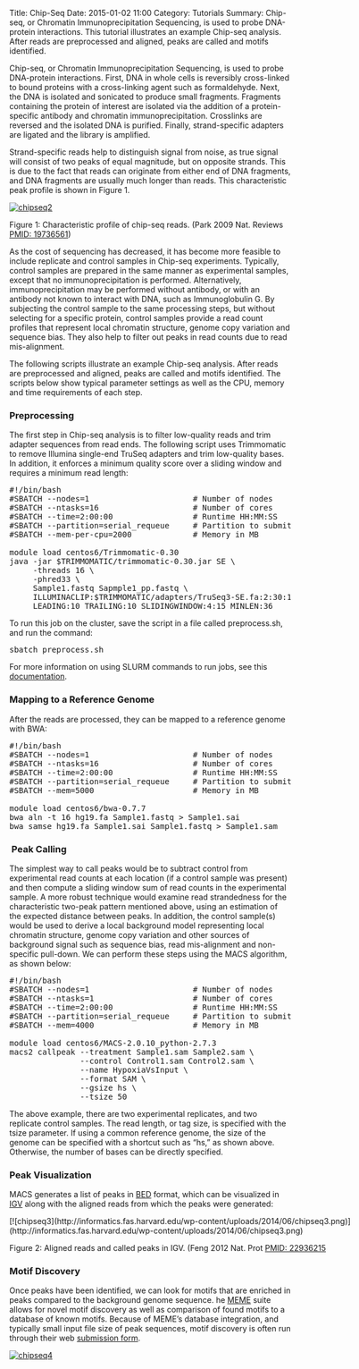 Title: Chip-Seq
Date: 2015-01-02 11:00
Category: Tutorials
Summary: Chip-seq, or Chromatin Immunoprecipitation Sequencing, is used to probe DNA-protein interactions. This tutorial illustrates an example Chip-seq analysis. After reads are preprocessed and aligned, peaks are called and motifs identified. 

Chip-seq, or Chromatin Immunoprecipitation Sequencing, is used to probe DNA-protein interactions. First, DNA in whole cells is reversibly cross-linked to bound proteins with a cross-linking agent such as formaldehyde. Next, the DNA is isolated and sonicated to produce small fragments. Fragments containing the protein of interest are isolated via the addition of a protein-specific antibody and chromatin immunoprecipitation. Crosslinks are reversed and the isolated DNA is purified. Finally, strand-specific adapters are ligated and the library is amplified.

Strand-specific reads help to distinguish signal from noise, as true signal will consist of two peaks of equal magnitude, but on opposite strands. This is due to the fact that reads can originate from either end of DNA fragments, and DNA fragments are usually much longer than reads. This characteristic peak profile is shown in Figure 1.

[![chipseq2](http://informatics.fas.harvard.edu/wp-content/uploads/2014/06/chipseq2.png)](http://informatics.fas.harvard.edu/wp-content/uploads/2014/06/chipseq2.png)

Figure 1: Characteristic profile of chip-seq reads. (Park 2009 Nat. Reviews [PMID: 19736561](http://sfx.hul.harvard.edu/hvd?url_ver=Z39.88-2004&rft_val_fmt=info:ofi/fmt:kev:mtx:journal&__char_set=utf8&rft_id=info:pmid/19736561&rfr_id=info:sid/libx%3Ahul.harvard&rft.genre=article))

As the cost of sequencing has decreased, it has become more feasible to include replicate and control samples in Chip-seq experiments. Typically, control samples are prepared in the same manner as experimental samples, except that no immunoprecipitation is performed. Alternatively, immunoprecipitation may be performed without antibody, or with an antibody not known to interact with DNA, such as Immunoglobulin G. By subjecting the control sample to the same processing steps, but without selecting for a specific protein, control samples provide a read count profiles that represent local chromatin structure, genome copy variation and sequence bias. They also help to filter out peaks in read counts due to read mis-alignment.

The following scripts illustrate an example Chip-seq analysis. After reads are preprocessed and aligned, peaks are called and motifs identified. The scripts below show typical parameter settings as well as the CPU, memory and time requirements of each step.

### Preprocessing

The first step in Chip-seq analysis is to filter low-quality reads and trim adapter sequences from read ends. The following script uses Trimmomatic to remove Illumina single-end TruSeq adapters and trim low-quality bases. In addition, it enforces a minimum quality score over a sliding window and requires a minimum read length:

<pre>#!/bin/bash
#SBATCH --nodes=1                      # Number of nodes
#SBATCH --ntasks=16                    # Number of cores
#SBATCH --time=2:00:00                 # Runtime HH:MM:SS
#SBATCH --partition=serial_requeue     # Partition to submit to
#SBATCH --mem-per-cpu=2000             # Memory in MB     

module load centos6/Trimmomatic-0.30
java -jar $TRIMMOMATIC/trimmomatic-0.30.jar SE \
     -threads 16 \
     -phred33 \
     Sample1.fastq Sapmple1_pp.fastq \
     ILLUMINACLIP:$TRIMMOMATIC/adapters/TruSeq3-SE.fa:2:30:10 \
     LEADING:10 TRAILING:10 SLIDINGWINDOW:4:15 MINLEN:36</pre>

To run this job on the cluster, save the script in a file called preprocess.sh, and run the command:

<pre>sbatch preprocess.sh</pre>

For more information on using SLURM commands to run jobs, see this [documentation](https://rc.fas.harvard.edu/resources/running-jobs/).

### Mapping to a Reference Genome

After the reads are processed, they can be mapped to a reference genome with BWA:

<pre>#!/bin/bash
#SBATCH --nodes=1                      # Number of nodes
#SBATCH --ntasks=16                    # Number of cores
#SBATCH --time=2:00:00                 # Runtime HH:MM:SS
#SBATCH --partition=serial_requeue     # Partition to submit to
#SBATCH --mem=5000                     # Memory in MB

module load centos6/bwa-0.7.7
bwa aln -t 16 hg19.fa Sample1.fastq > Sample1.sai
bwa samse hg19.fa Sample1.sai Sample1.fastq > Sample1.sam</pre>

###  Peak Calling

The simplest way to call peaks would be to subtract control from experimental read counts at each location (if a control sample was present) and then compute a sliding window sum of read counts in the experimental sample. A more robust technique would examine read strandedness for the characteristic two-peak pattern mentioned above, using an estimation of the expected distance between peaks. In addition, the control sample(s) would be used to derive a local background model representing local chromatin structure, genome copy variation and other sources of background signal such as sequence bias, read mis-alignment and non-specific pull-down. We can perform these steps using the MACS algorithm, as shown below:

<pre>#!/bin/bash
#SBATCH --nodes=1                      # Number of nodes
#SBATCH --ntasks=1                     # Number of cores
#SBATCH --time=2:00:00                 # Runtime HH:MM:SS
#SBATCH --partition=serial_requeue     # Partition to submit to
#SBATCH --mem=4000                     # Memory in MB

module load centos6/MACS-2.0.10_python-2.7.3
macs2 callpeak --treatment Sample1.sam Sample2.sam \
               --control Control1.sam Control2.sam \
               --name HypoxiaVsInput \
               --format SAM \
               --gsize hs \
               --tsize 50</pre>

The above example, there are two experimental replicates, and two replicate control samples. The read length, or tag size, is specified with the tsize parameter. If using a common reference genome, the size of the genome can be specified with a shortcut such as “hs,” as shown above. Otherwise, the number of bases can be directly specified.

### Peak Visualization

MACS generates a list of peaks in [BED](http://genome.ucsc.edu/FAQ/FAQformat.html#format1) format, which can be visualized in [IGV](https://www.broadinstitute.org/igv/home) along with the aligned reads from which the peaks were generated:

<div id="attachment_939" style="width: 784px" class="wp-caption alignnone">[![chipseq3](http://informatics.fas.harvard.edu/wp-content/uploads/2014/06/chipseq3.png)](http://informatics.fas.harvard.edu/wp-content/uploads/2014/06/chipseq3.png)

Figure 2: Aligned reads and called peaks in IGV. (Feng 2012 Nat. Prot [PMID: 22936215](http://sfx.hul.harvard.edu/hvd?url_ver=Z39.88-2004&rft_val_fmt=info:ofi/fmt:kev:mtx:journal&__char_set=utf8&rft_id=info:pmid/22936215&rfr_id=info:sid/libx%3Ahul.harvard&rft.genre=article)

</div>

### Motif Discovery

Once peaks have been identified, we can look for motifs that are enriched in peaks compared to the background genome sequence. he [MEME](http://meme.nbcr.net/meme/) suite allows for novel motif discovery as well as comparison of found motifs to a database of known motifs. Because of MEME’s database integration, and typically small input file size of peak sequences, motif discovery is often run through their web [submission form](http://meme.nbcr.net/meme/cgi-bin/meme.cgi).

[![chipseq4](http://informatics.fas.harvard.edu/wp-content/uploads/2014/06/chipseq4.png)](http://informatics.fas.harvard.edu/wp-content/uploads/2014/06/chipseq4.png)
